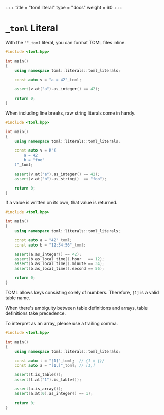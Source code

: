 +++
title = "toml literal"
type  = "docs"
weight = 60
+++

# `_toml` Literal

With the `""_toml` literal, you can format TOML files inline.

```cpp
#include <toml.hpp>

int main()
{
    using namespace toml::literals::toml_literals;

    const auto v = "a = 42"_toml;

    assert(v.at("a").as_integer() == 42);

    return 0;
}
```

When including line breaks, raw string literals come in handy.

```cpp
#include <toml.hpp>

int main()
{
    using namespace toml::literals::toml_literals;

    const auto v = R"(
        a = 42
        b = "foo"
    )"_toml;

    assert(v.at("a").as_integer() == 42);
    assert(v.at("b").as_string()  == "foo");

    return 0;
}
```

If a value is written on its own, that value is returned.

```cpp
#include <toml.hpp>

int main()
{
    using namespace toml::literals::toml_literals;

    const auto a = "42"_toml;
    const auto b = "12:34:56"_toml;

    assert(a.as_integer() == 42);
    assert(b.as_local_time().hour   == 12);
    assert(b.as_local_time().minute == 34);
    assert(b.as_local_time().second == 56);

    return 0;
}
```

TOML allows keys consisting solely of numbers. Therefore, `[1]` is a valid table name.

When there's ambiguity between table definitions and arrays, table definitions take precedence.

To interpret as an array, please use a trailing comma.

```cpp
#include <toml.hpp>

int main()
{
    using namespace toml::literals::toml_literals;

    const auto t = "[1]"_toml;  // {1 = {}}
    const auto a = "[1,]"_toml; // [1,]

    assert(t.is_table());
    assert(t.at("1").is_table());

    assert(a.is_array());
    assert(a.at(0).as_integer() == 1);

    return 0;
}
```
